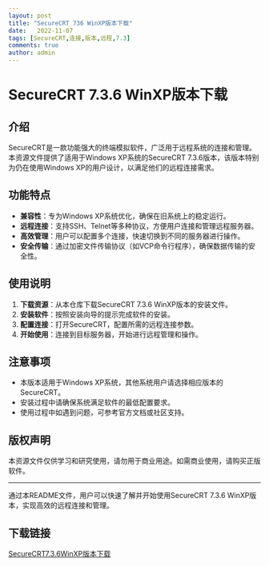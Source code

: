 ```yaml
---
layout: post
title: "SecureCRT 736 WinXP版本下载"
date:   2022-11-07
tags: [SecureCRT,连接,版本,远程,7.3]
comments: true
author: admin
---
```

# SecureCRT 7.3.6 WinXP版本下载

## 介绍

SecureCRT是一款功能强大的终端模拟软件，广泛用于远程系统的连接和管理。本资源文件提供了适用于Windows XP系统的SecureCRT 7.3.6版本，该版本特别为仍在使用Windows XP的用户设计，以满足他们的远程连接需求。

## 功能特点

- **兼容性**：专为Windows XP系统优化，确保在旧系统上的稳定运行。
- **远程连接**：支持SSH、Telnet等多种协议，方便用户连接和管理远程服务器。
- **高效管理**：用户可以配置多个连接，快速切换到不同的服务器进行操作。
- **安全传输**：通过加密文件传输协议（如VCP命令行程序），确保数据传输的安全性。

## 使用说明

1. **下载资源**：从本仓库下载SecureCRT 7.3.6 WinXP版本的安装文件。
2. **安装软件**：按照安装向导的提示完成软件的安装。
3. **配置连接**：打开SecureCRT，配置所需的远程连接参数。
4. **开始使用**：连接到目标服务器，开始进行远程管理和操作。

## 注意事项

- 本版本适用于Windows XP系统，其他系统用户请选择相应版本的SecureCRT。
- 安装过程中请确保系统满足软件的最低配置要求。
- 使用过程中如遇到问题，可参考官方文档或社区支持。

## 版权声明

本资源文件仅供学习和研究使用，请勿用于商业用途。如需商业使用，请购买正版软件。

---

通过本README文件，用户可以快速了解并开始使用SecureCRT 7.3.6 WinXP版本，实现高效的远程连接和管理。

## 下载链接

[SecureCRT7.3.6WinXP版本下载](https://pan.quark.cn/s/c649bd6757dd)